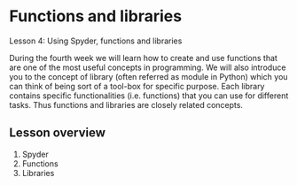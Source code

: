 # Functions and libraries
Lesson 4: Using Spyder, functions and libraries

During the fourth week we will learn how to create and use functions that are one of the most useful concepts in programming. We will also introduce you
to the concept of library (often referred as module in Python) which you can think of being sort of a tool-box for specific purpose. Each library contains
specific functionalities (i.e. functions) that you can use for different tasks. Thus functions and libraries are closely related concepts.  

## Lesson overview

1. Spyder
2. Functions
3. Libraries

